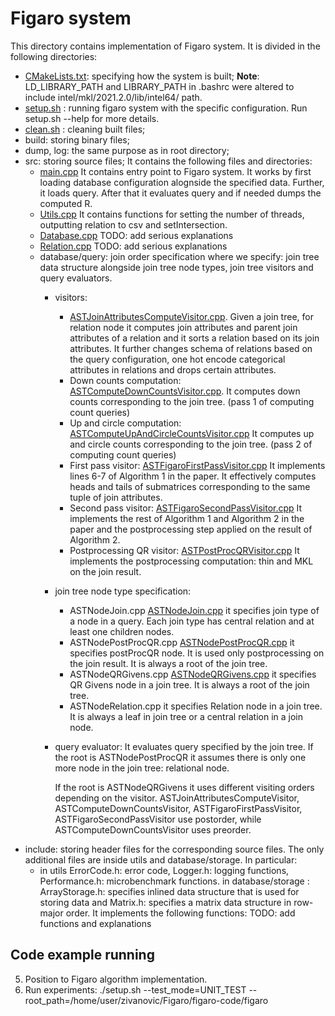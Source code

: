 Figaro system
==================

This directory contains implementation of Figaro system.
It is divided in the following directories:
- [CMakeLists.txt](CMakeLists.txt): specifying how the system is built; **Note**: LD_LIBRARY_PATH and LIBRARY_PATH in .bashrc were altered to include intel/mkl/2021.2.0/lib/intel64/ path.
- [setup.sh](setup.sh) : running figaro system with the specific configuration. Run setup.sh --help for more details.
- [clean.sh](clean.sh) : cleaning built files;
- build: storing binary files;
- dump, log: the same purpose as in root directory;
- src: storing source files; It contains the following files and directories:
    - [main.cpp](src/main.cpp) It contains entry point to Figaro system. It works by first loading database configuration alognside the specified data. Further, it loads query. After that it evaluates query and if needed dumps the computed R.
    - [Utils.cpp](src/utils/Utils.cpp) It contains functions for setting the number of threads, outputting relation to csv and setIntersection.
    - [Database.cpp](src/database/Database.cpp)
     TODO: add serious explanations
    - [Relation.cpp](src/database/Relation.cpp)
    TODO: add serious explanations
    - database/query: join order specification where we specify: join tree data structure alongside join tree node types, join tree visitors and query evaluators.
        - visitors:
            - [ASTJoinAttributesComputeVisitor.cpp](src/database/query/ASTJoinAttributesComputeVisitor.cpp). Given a join tree, for relation node it computes join attributes and parent join attributes of a relation  and it sorts a relation based on its join attributes. It further changes schema of relations based on the query configuration, one hot encode categorical attributes in relations and drops certain attributes.
            - Down counts computation: [ASTComputeDownCountsVisitor.cpp](src/database/query/ASTComputeDownCountsVisitor.cpp). It computes down counts corresponding to the join tree. (pass 1 of computing count queries)
            - Up and circle computation: [ASTComputeUpAndCircleCountsVisitor.cpp](src/database/query/ASTComputeUpAndCircleCountsVisitor.cpp) It computes up and circle counts corresponding to the join tree. (pass 2 of computing count queries)
            - First pass visitor: [ASTFigaroFirstPassVisitor.cpp](src/database/query/ASTFigaroFirstPassVisitor.cpp) It implements lines 6-7 of Algorithm 1 in the paper. It effectively computes heads and tails of submatrices corresponding to the same tuple of join attributes.
             - Second pass visitor: [ASTFigaroSecondPassVisitor.cpp](src/database/query/ASTFigaroSecondPassVisitor.cpp) It implements the rest of Algorithm 1 and Algorithm 2 in the paper and the postprocessing step applied on the result of Algorithm 2.
             - Postprocessing QR visitor: [ASTPostProcQRVisitor.cpp](src/database/query/ASTPostProcQRVisitor.cpp) It implements the postprocessing computation: thin and MKL on the join result.

        - join tree node type specification:
            - ASTNodeJoin.cpp [ASTNodeJoin.cpp](src/database/query/ASTNodeJoin.cpp)  it specifies join type of a node in a query. Each join type has central relation and at least one children nodes.
            - ASTNodePostProcQR.cpp [ASTNodePostProcQR.cpp](src/database/query/ASTNodePostProcQR.cpp) it specifies postProcQR node. It is used only postprocessing on the join result. It is always a root of the join tree.
            - ASTNodeQRGivens.cpp [ASTNodeQRGivens.cpp](src/database/query/ASTNodeQRGivens.cpp) it specifies QR Givens node in a join tree. It is always a root of the join tree.
            - ASTNodeRelation.cpp it specifies Relation node in a join tree. It is always a leaf in join tree or a central relation in a join node.
        - query evaluator:
            It evaluates query specified by the join tree. If the root is ASTNodePostProcQR it assumes there is only one more node in the join tree: relational node.

            If the root is ASTNodeQRGivens it uses different visiting orders depending on the visitor.  ASTJoinAttributesComputeVisitor, ASTComputeDownCountsVisitor, ASTFigaroFirstPassVisitor, ASTFigaroSecondPassVisitor use postorder, while ASTComputeDownCountsVisitor uses preorder.
- include: storing header files for the corresponding source files. The only additional files are inside utils and database/storage. In particular:
    - in utils ErrorCode.h: error code, Logger.h: logging functions, Performance.h: microbenchmark functions.
    in database/storage : ArrayStorage.h: specifies inlined data structure that is used for storing data and Matrix.h: specifies a matrix data structure in row-major order. It implements the following functions:
    TODO: add functions and explanations

## Code example running
5. Position to Figaro algorithm implementation.
6. Run experiments: ./setup.sh --test_mode=UNIT_TEST --root_path=/home/user/zivanovic/Figaro/figaro-code/figaro
